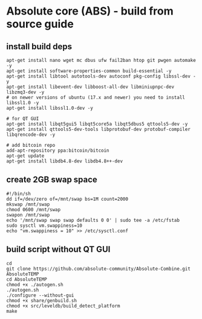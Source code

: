 # Absolute core (ABS) - build from source guide


## install build deps

	apt-get install nano wget mc dbus ufw fail2ban htop git pwgen automake -y
	apt-get install software-properties-common build-essential -y
	apt-get install libtool autotools-dev autoconf pkg-config libssl-dev -y
	apt-get install libevent-dev libboost-all-dev libminiupnpc-dev libzmq3-dev -y
	# on newer versions of ubuntu (17.x and newer) you need to install libssl1.0 -y
	apt-get install libssl1.0-dev -y

	# for QT GUI
	apt-get install libqt5gui5 libqt5core5a libqt5dbus5 qttools5-dev -y
	apt-get install qttools5-dev-tools libprotobuf-dev protobuf-compiler libqrencode-dev -y

	# add bitcoin repo
	add-apt-repository ppa:bitcoin/bitcoin  
	apt-get update  
	apt-get install libdb4.8-dev libdb4.8++-dev



## create 2GB swap space

	#!/bin/sh
	dd if=/dev/zero of=/mnt/swap bs=1M count=2000
	mkswap /mnt/swap
	chmod 0600 /mnt/swap
	swapon /mnt/swap
	echo '/mnt/swap swap swap defaults 0 0' | sudo tee -a /etc/fstab
	sudo sysctl vm.swappiness=10
	echo "vm.swappiness = 10" >> /etc/sysctl.conf



## build script without QT GUI

	cd
	git clone https://github.com/absolute-community/Absolute-Combine.git AbsoluteTEMP
	cd AbsoluteTEMP
	chmod +x ./autogen.sh
	./autogen.sh
	./configure --without-gui
	chmod +x share/genbuild.sh
	chmod +x src/leveldb/build_detect_platform
	make
